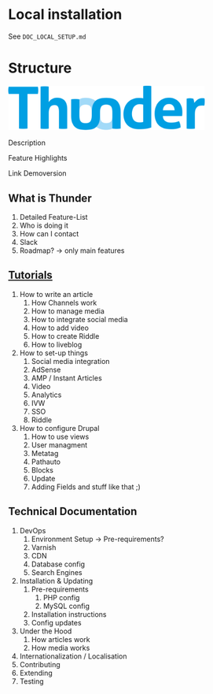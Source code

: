 # Local installation
See `DOC_LOCAL_SETUP.md`


# Structure

<img src="assets/logos/Thunder.svg" alt="Thunder Logo" width="400" />

Description

Feature Highlights

Link Demoversion

## What is Thunder
1. Detailed Feature-List
2. Who is doing it
3. How can I contact
4. Slack
5. Roadmap? -> only main features

## [Tutorials](tutorials)
1. How to write an article
    1. How Channels work
    2. How to manage media
    3. How to integrate social media
    4. How to add video
    5. How to create Riddle
    6. How to liveblog
2. How to set-up things
    1. Social media integration
    2. AdSense
    3. AMP / Instant Articles
    4. Video
    5. Analytics
    6. IVW
    7. SSO
    8. Riddle
3. How to configure Drupal
    1. How to use views
    2. User managment
    3. Metatag
    4. Pathauto
    5. Blocks
    6. Update
    7. Adding Fields and stuff like that ;)

## Technical Documentation
1. DevOps
    1. Environment Setup -> Pre-requirements?
    2. Varnish
    3. CDN
    4. Database config
    5. Search Engines
2. Installation & Updating
    1. Pre-requirements
        1. PHP config
        2. MySQL config
    2. Installation instructions
    3. Config updates
4. Under the Hood
    1. How articles work
    2. How media works
5. Internationalization / Localisation
6. Contributing
7. Extending
8. Testing